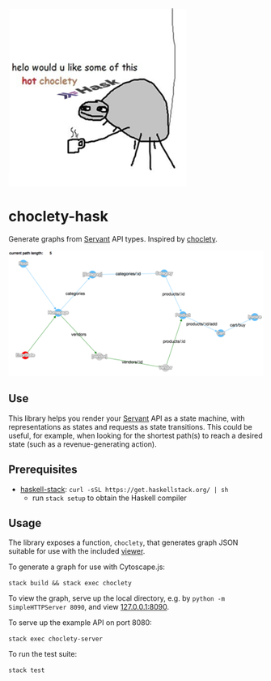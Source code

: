 ![spider offering hot choclety hask](docs/img/choclety_hask.png)

# choclety-hask

Generate graphs from [Servant](http://haskell-servant.readthedocs.io) API types.
Inspired by [choclety](https://github.com/mooreniemi/choclety).

![example graph](docs/img/example_graph.png)

## Use

This library helps you render
your [Servant](http://haskell-servant.readthedocs.io) API as a state machine,
with representations as states and requests as state transitions. This could be
useful, for example, when looking for the shortest path(s) to reach a desired
state (such as a revenue-generating action).

## Prerequisites
- [haskell-stack](https://www.haskellstack.org/): `curl -sSL https://get.haskellstack.org/ | sh`
    - run `stack setup` to obtain the Haskell compiler

## Usage

The library exposes a function, `choclety`, that generates graph JSON suitable
for use with the included [viewer](https://corajr.github.io/choclety-hask/index.html).

To generate a graph for use with Cytoscape.js:

`stack build && stack exec choclety`

To view the graph, serve up the local directory, e.g. by `python -m SimpleHTTPServer 8090`, and view [127.0.0.1:8090](http://127.0.0.1:8090).

To serve up the example API on port 8080:

`stack exec choclety-server`

To run the test suite:

`stack test`

